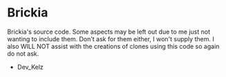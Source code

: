 # Brickia
Brickia's source code. Some aspects may be left out due to me just not wanting to include them. Don't ask for them either, I won't supply them.
I also WILL NOT assist with the creations of clones using this code so again do not ask.

- Dev_Kelz
